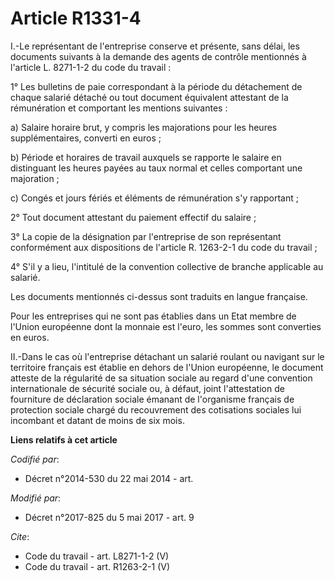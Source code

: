# Article R1331-4

I.-Le représentant de l'entreprise conserve et présente, sans délai, les documents suivants à la demande des agents de
contrôle mentionnés à l'article L. 8271-1-2 du code du travail :

1° Les bulletins de paie correspondant à la période du détachement de chaque salarié détaché ou tout document équivalent
attestant de la rémunération et comportant les mentions suivantes :

a) Salaire horaire brut, y compris les majorations pour les heures supplémentaires, converti en euros ;

b) Période et horaires de travail auxquels se rapporte le salaire en distinguant les heures payées au taux normal et celles
comportant une majoration ;

c) Congés et jours fériés et éléments de rémunération s'y rapportant ;

2° Tout document attestant du paiement effectif du salaire ;

3° La copie de la désignation par l'entreprise de son représentant conformément aux dispositions de l'article R. 1263-2-1 du
code du travail ;

4° S'il y a lieu, l'intitulé de la convention collective de branche applicable au salarié.

Les documents mentionnés ci-dessus sont traduits en langue française.

Pour les entreprises qui ne sont pas établies dans un Etat membre de l'Union européenne dont la monnaie est l'euro, les
sommes sont converties en euros.

II.-Dans le cas où l'entreprise détachant un salarié roulant ou navigant sur le territoire français est établie en dehors de
l'Union européenne, le document atteste de la régularité de sa situation sociale au regard d'une convention internationale de
sécurité sociale ou, à défaut, joint l'attestation de fourniture de déclaration sociale émanant de l'organisme français de
protection sociale chargé du recouvrement des cotisations sociales lui incombant et datant de moins de six mois.

**Liens relatifs à cet article**

_Codifié par_:

  - Décret n°2014-530 du 22 mai 2014 - art.

_Modifié par_:

  - Décret n°2017-825 du 5 mai 2017 - art. 9

_Cite_:

  - Code du travail - art. L8271-1-2 (V)
  - Code du travail - art. R1263-2-1 (V)
